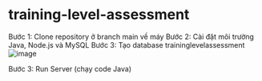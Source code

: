 # training-level-assessment
 Bước 1: Clone repository ở branch main về máy
 Bước 2: Cài đặt môi trường Java, Node.js và MySQL
 Bước 3: Tạo database traininglevelassessment
 ![image](https://user-images.githubusercontent.com/43351896/175767915-7ea4a266-fabb-4cc9-9aba-09167c27176a.png)

 Bước 3: Run Server (chạy code Java)
 
